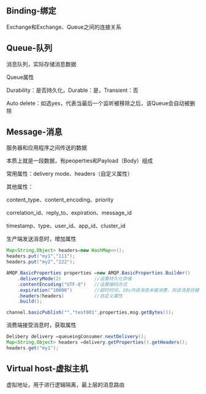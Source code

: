 ## Binding-绑定

Exchange和Exchange、Queue之间的连接关系



## Queue-队列

消息队列，实际存储消息数据



Queue属性

Durability：是否持久化，Durable：是，Transient：否

Auto delete：如选yes，代表当最后一个监听被移除之后，该Queue会自动被删除



##  Message-消息

服务器和应用程序之间传送的数据

本质上就是一段数据，有peoperties和Payload（Body）组成

常用属性：delivery mode、headers（自定义属性）

其他属性：

content_type、content_encoding、priority

correlation_id、reply_to、expiration、message_id

timestamp、type、user_id、app_id、cluster_id



生产端发送消息时，增加属性

```java
Map<String,Object> headers=new HashMap<>();
headers.put("my1","111");
headers.put("my2","222");

AMQP.BasicProperties properties =new AMQP.BasicProperties.Builder()
    .deliveryMode(2)			//设置持久化存储
    .contentEncoding("UTF-8")	//设置编码方式
    .expiration("10000")		//超时时间，10s内该消息未被消费，则该消息将被移除
    .headers(headers)			//自定义属性
    .build();

channel.basicPublish("","test001",properties,msg.getBytes());
```



消费端接受消息时，获取属性

```java
Delibery delivery =queueingConsumer.nextDelivery();
Map<String,Object> headers =delivery.getProperties().getHeaders();
headers.get("my1");
```



## Virtual host-虚拟主机

虚拟地址，用于进行逻辑隔离，最上层的消息路由